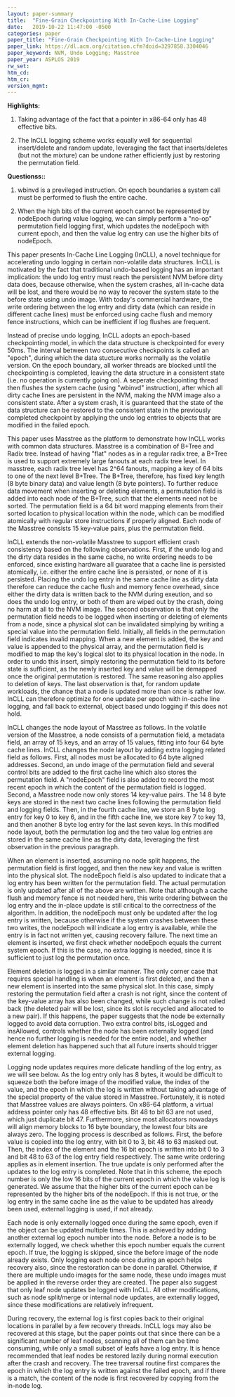 ```yaml
---
layout: paper-summary
title:  "Fine-Grain Checkpointing With In-Cache-Line Logging"
date:   2019-10-22 11:47:00 -0500
categories: paper
paper_title: "Fine-Grain Checkpointing With In-Cache-Line Logging"
paper_link: https://dl.acm.org/citation.cfm?doid=3297858.3304046
paper_keyword: NVM, Undo Logging; Masstree
paper_year: ASPLOS 2019
rw_set: 
htm_cd: 
htm_cr: 
version_mgmt: 
---
```


**Highlights:**

1. Taking advantage of the fact that a pointer in x86-64 only has 48 effective bits.

2. The InCLL logging scheme works equally well for sequential insert/delete and random update, leveraging 
   the fact that inserts/deletes (but not the mixture) can be undone rather efficiently just by restoring the permutation 
   field.

**Questionss::**

1. wbinvd is a previleged instruction. On epoch boundaries a system call must be performed to flush the entire cache.

2. When the high bits of the current epoch cannot be represented by nodeEpoch during value logging, we can simply
   perform a "no-op" permutation field logging first, which updates the nodeEpoch with current epoch, and then
   the value log entry can use the higher bits of nodeEpoch.

This paper presents In-Cache Line Logging (InCLL), a novel technique for accelerating undo logging in certain non-volatile
data structures. InCLL is motivated by the fact that traditional undo-based logging has an important implication: the 
undo log entry must reach the persistent NVM before dirty data does, because otherwise, when the system crashes, all in-cache
data will be lost, and there would be no way to recover the system state to the before state using undo image. With today's
commercial hardware, the write ordering between the log entry and dirty data (which can reside in different cache lines) 
must be enforced using cache flush and memory fence instructions, which can be inefficient if log flushes are frequent.

Instead of precise undo logging, InCLL adopts an epoch-based checkpointing model, in which the data structure is checkpointed
for every 50ms. The interval between two consecutive checkpoints is called an "epoch", during which the data stucture works
normally as the volatile version. On the epoch boundary, all worker threads are blocked until the checkpointing is completed, 
leaving the data structure in a consistent state (i.e. no operation is currently going on). A seperate checkpointing thread 
then flushes the system cache (using "wbinvd" instruction), after which all dirty cache lines are persistent in the NVM, 
making the NVM image also a consistent state. After a system crash, it is guaranteed that the state of the data structure 
can be restored to the consistent state in the previously completed checkpoint by applying the undo log entries to 
objects that are modified in the failed epoch. 

This paper uses Masstree as the platform to demonstrate how InCLL works with common data structures. Masstree is a combination
of B+Tree and Radix tree. Instead of having "flat" nodes as in a regular radix tree, a B+Tree is used to support extremely
large fanouts at each radix tree level. In masstree, each radix tree level has 2^64 fanouts, mapping a key of 64 bits to 
one of the next level B+Tree. The B+Tree, therefore, has fixed key length (8 byte binary data) and value length (8 byte 
pointers). To further reduce data movement when inserting or deleting elements, a permutation field is added into each node 
of the B+Tree, such that the elements need not be sorted. The permutation field is a 64 bit word mapping elements from their
sorted location to physical location within the node, which can be modified atomically with regular store instructions
if properly aligned. Each node of the Masstree consists 15 key-value pairs, plus the permutation field. 

InCLL extends the non-volatile Masstree to support efficient crash consistency based on the following observations. First, 
if the undo log and the dirty data resides in the same cache, no write ordering needs to be enforced, since existing
hardware all guaratee that a cache line is persisted atomically, i.e. either the entire cache line is persisted, or
none of it is persisted. Placing the undo log entry in the same cache line as dirty data therefore can reduce the 
cache flush and memory fence overhead, since either the dirty data is written back to the NVM during exeution, and so does
the undo log entry, or both of them are wiped out by the crash, doing no harm at all to the NVM image. The second observation
is that only the permutation field needs to be logged when inserting or deleting of elements from a node, since a physical
slot can be invalidated simplying by writing a special value into the permutation field. Initially, all fields in the 
permutation field indicates invalid mapping. When a new element is added, the key and value is appended to the physical
array, and the permutation field is modified to map the key's logical slot to its physical location in the node. In order
to undo this insert, simply restoring the permutation field to its before state is sufficient, as the newly inserted key
and value will be demapped once the original permutation is restored. The same reasoning also applies to deletion of keys.
The last observation is that, for random update workloads, the chance that a node is updated more than once is rather low.
InCLL can therefore optimize for one update per epoch with in-cache line logging, and fall back to external, object based 
undo logging if this does not hold.

InCLL changes the node layout of Masstree as follows. In the volatile version of the Masstree, a node consists of a permutation
field, a metadata field, an array of 15 keys, and an array of 15 values, fitting into four 64 byte cache lines. InCLL changes
the node layout by adding extra logging related field as follows. First, all nodes must be allocated to 64 byte aligned 
addresses. Second, an undo image of the permutation field and several control bits are added to the first cache line which 
also stores the permutation field. A "nodeEpoch" field is also added to record the most recent epoch in which the content 
of the permutation field is logged. Second, a Masstree node now only stores 14 key-value pairs. The 14 8 byte keys are 
stored in the next two cache lines following the permutation field and logging fields. Then, in the fourth cache line, we 
store an 8 byte log entry for key 0 to key 6, and in the fifth cache line, we store key 7 to key 13, and then another 8
byte log entry for the last seven keys. In this modified node layout, both the permutation log and the two value log entries
are stored in the same cache line as the dirty data, leveraging the first observation in the previous paragraph. 

When an element is inserted, assuming no node split happens, the permutation field is first logged, and then the new key 
and value is written into the physical slot. The nodeEpoch field is also updated to indicate that a log entry has been
written for the permutation field. The actual permutation is only updated after all of the above are written. Note that
although a cache flush and memory fence is not needed here, this write ordering between the log entry and the in-place
update is still critical to the correctness of the algorithm. In addition, the nodeEpoch must only be updated after the 
log entry is written, because otherwise if the system crashes between these two writes, the nodeEpoch will indicate a
log entry is available, while the entry is in fact not written yet, causing recovery failure. The next time an element
is inserted, we first check whether nodeEpoch equals the current system epoch. If this is the case, no extra logging 
is needed, since it is sufficient to just log the permutation once.

Element deletion is logged in a similar manner. The only corner case that requires special handling is when an element 
is first deleted, and then a new element is inserted into the same physical slot. In this case, simply restoring the 
permutation field after a crash is not right, since the content of the key-value array has also been changed, while such
change is not rolled back (the deleted pair will be lost, since its slot is recycled and allocated to a new pair). If this
happens, the paper suggests that the node be externally logged to avoid data corruption. Two extra control bits, isLogged
and insAllowed, controls whether the node has been externally logged (and hence no further logging is needed for the entire
node), and whether element deletion has happened such that all future inserts should trigger external logging.

Logging node updates requires more delicate handling of the log entry, as we will see below. As the log entry only
has 8 bytes, it would be difficult to squeeze both the before image of the modified value, the index of the value, and the
epoch in which the log is written without taking advantage of the special property of the value stored in Masstree. Fortunately,
it is noted that Masstree values are always pointers. On x86-64 platform, a virtual address pointer only has 48 effective
bits. Bit 48 to bit 63 are not used, which just duplicate bit 47. Furthermore, since most allocators nowadays will align 
memory blocks to 16 byte boundary, the lowest four bits are always zero. The logging process is described as follows.
First, the before value is copied into the log entry, with bit 0 to 3, bit 48 to 63 masked out. Then, the index of the 
element and the 16 bit epoch is written into bit 0 to 3 and bit 48 to 63 of the log entry field respectively. The
same write ordering applies as in element insertion. The true update is only performed after the updates to the log entry 
is completed. Note that in this scheme, the epoch number is only the low 16 bits of the current epoch in which the 
value log is generated. We assume that the higher bits of the current epoch can be represented by the higher bits of the 
nodeEpoch. If this is not true, or the log entry in the same cache line as the value to be updated has already been used, 
external logging is used, if not already.

Each node is only externally logged once during the same epoch, even if the object can be updated multiple times. This is 
achieved by adding another external log epoch number into the node. Before a node is to be externally logged, we check
whether this epoch number equals the current epoch. If true, the logging is skipped, since the before image of the 
node already exists. Only logging each node once during an epoch helps recovery also, since the restoration can be done in
parallel. Otherwise, if there are multiple undo images for the same node, these undo images must be applied in
the reverse order they are created. The paper also suggest that only leaf node updates be logged with InCLL. All other 
modifications, such as node split/merge or internal node updates, are externally logged, since these modifications
are relatively infrequent. 

During recovery, the external log is first copies back to their original locations in parallel by a few recovery threads.
InCLL logs may also be recovered at this stage, but the paper points out that since there can be a significant number 
of leaf nodes, scanning all of them can be time consuming, while only a small subset of leafs have a log entry. It is hence
recommended that leaf nodes be restored lazily during normal execution after the crash and recovery. The tree traversal
routine first compares the epoch in which the log entry is written against the failed epoch, and if there is a match,
the content of the node is first recovered by copying from the in-node log.